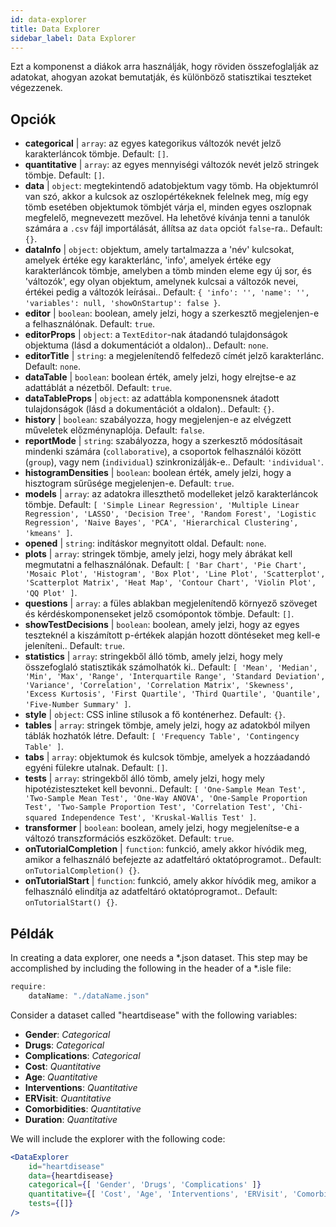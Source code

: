 ```yaml
---
id: data-explorer 
title: Data Explorer
sidebar_label: Data Explorer
---
```


Ezt a komponenst a diákok arra használják, hogy röviden összefoglalják az adatokat, ahogyan azokat bemutatják, és különböző statisztikai teszteket végezzenek.

## Opciók

* __categorical__ | `array`: az egyes kategorikus változók nevét jelző karakterláncok tömbje. Default: `[]`.
* __quantitative__ | `array`: az egyes mennyiségi változók nevét jelző stringek tömbje. Default: `[]`.
* __data__ | `object`: megtekintendő adatobjektum vagy tömb. Ha objektumról van szó, akkor a kulcsok az oszlopértékeknek felelnek meg, míg egy tömb esetében objektumok tömbjét várja el, minden egyes oszlopnak megfelelő, megnevezett mezővel. Ha lehetővé kívánja tenni a tanulók számára a `.csv` fájl importálását, állítsa az `data` opciót `false`-ra.. Default: `{}`.
* __dataInfo__ | `object`: objektum, amely tartalmazza a \'név\' kulcsokat, amelyek értéke egy karakterlánc, \'info\', amelyek értéke egy karakterláncok tömbje, amelyben a tömb minden eleme egy új sor, és \'változók\', egy olyan objektum, amelynek kulcsai a változók nevei, értékei pedig a változók leírásai.. Default: `{
  'info': '',
  'name': '',
  'variables': null,
  'showOnStartup': false
}`.
* __editor__ | `boolean`: boolean, amely jelzi, hogy a szerkesztő megjelenjen-e a felhasználónak. Default: `true`.
* __editorProps__ | `object`: a `TextEditor`-nak átadandó tulajdonságok objektuma (lásd a dokumentációt a <TextEditor /> oldalon).. Default: `none`.
* __editorTitle__ | `string`: a megjelenítendő felfedező címét jelző karakterlánc. Default: `none`.
* __dataTable__ | `boolean`: boolean érték, amely jelzi, hogy elrejtse-e az adattáblát a nézetből. Default: `true`.
* __dataTableProps__ | `object`: az adattábla komponensnek átadott tulajdonságok (lásd a dokumentációt a <DataTable /> oldalon).. Default: `{}`.
* __history__ | `boolean`: szabályozza, hogy megjelenjen-e az elvégzett műveletek előzménynaplója. Default: `false`.
* __reportMode__ | `string`: szabályozza, hogy a szerkesztő módosításait mindenki számára (`collaborative`), a csoportok felhasználói között (`group`), vagy nem (`individual`) szinkronizálják-e.. Default: `'individual'`.
* __histogramDensities__ | `boolean`: boolean érték, amely jelzi, hogy a hisztogram sűrűsége megjelenjen-e. Default: `true`.
* __models__ | `array`: az adatokra illeszthető modelleket jelző karakterláncok tömbje. Default: `[
  'Simple Linear Regression',
  'Multiple Linear Regression',
  'LASSO',
  'Decision Tree',
  'Random Forest',
  'Logistic Regression',
  'Naive Bayes',
  'PCA',
  'Hierarchical Clustering',
  'kmeans'
]`.
* __opened__ | `string`: indításkor megnyitott oldal. Default: `none`.
* __plots__ | `array`: stringek tömbje, amely jelzi, hogy mely ábrákat kell megmutatni a felhasználónak. Default: `[
  'Bar Chart',
  'Pie Chart',
  'Mosaic Plot',
  'Histogram',
  'Box Plot',
  'Line Plot',
  'Scatterplot',
  'Scatterplot Matrix',
  'Heat Map',
  'Contour Chart',
  'Violin Plot',
  'QQ Plot'
]`.
* __questions__ | `array`: a füles ablakban megjelenítendő környező szöveget és kérdéskomponenseket jelző csomópontok tömbje. Default: `[]`.
* __showTestDecisions__ | `boolean`: boolean, amely jelzi, hogy az egyes teszteknél a kiszámított p-értékek alapján hozott döntéseket meg kell-e jeleníteni.. Default: `true`.
* __statistics__ | `array`: stringekből álló tömb, amely jelzi, hogy mely összefoglaló statisztikák számolhatók ki.. Default: `[
  'Mean',
  'Median',
  'Min',
  'Max',
  'Range',
  'Interquartile Range',
  'Standard Deviation',
  'Variance',
  'Correlation',
  'Correlation Matrix',
  'Skewness',
  'Excess Kurtosis',
  'First Quartile',
  'Third Quartile',
  'Quantile',
  'Five-Number Summary'
]`.
* __style__ | `object`: CSS inline stílusok a fő konténerhez. Default: `{}`.
* __tables__ | `array`: stringek tömbje, amely jelzi, hogy az adatokból milyen táblák hozhatók létre. Default: `[
  'Frequency Table',
  'Contingency Table'
]`.
* __tabs__ | `array`: objektumok és kulcsok tömbje, amelyek a hozzáadandó egyéni fülekre utalnak. Default: `[]`.
* __tests__ | `array`: stringekből álló tömb, amely jelzi, hogy mely hipotézisteszteket kell bevonni.. Default: `[
  'One-Sample Mean Test',
  'Two-Sample Mean Test',
  'One-Way ANOVA',
  'One-Sample Proportion Test',
  'Two-Sample Proportion Test',
  'Correlation Test',
  'Chi-squared Independence Test',
  'Kruskal-Wallis Test'
]`.
* __transformer__ | `boolean`: boolean, amely jelzi, hogy megjelenítse-e a változó transzformációs eszközöket. Default: `true`.
* __onTutorialCompletion__ | `function`: funkció, amely akkor hívódik meg, amikor a felhasználó befejezte az adatfeltáró oktatóprogramot.. Default: `onTutorialCompletion() {}`.
* __onTutorialStart__ | `function`: funkció, amely akkor hívódik meg, amikor a felhasználó elindítja az adatfeltáró oktatóprogramot.. Default: `onTutorialStart() {}`.


## Példák

In creating a data explorer, one needs a *.json dataset. This step may be accomplished by including the following in the header of a *.isle file:

```js
require:
    dataName: "./dataName.json"
```

Consider a dataset called "heartdisease" with the following variables:
* __Gender__: _Categorical_
* __Drugs__: _Categorical_
* __Complications__: _Categorical_
* __Cost__: _Quantitative_
* __Age__: _Quantitative_
* __Interventions__: _Quantitative_
* __ERVisit__: _Quantitative_
* __Comorbidities__: _Quantitative_
* __Duration__: _Quantitative_

We will include the explorer with the following code:

```jsx live
<DataExplorer 
    id="heartdisease"
    data={heartdisease} 
    categorical={[ 'Gender', 'Drugs', 'Complications' ]}
    quantitative={[ 'Cost', 'Age', 'Interventions', 'ERVisit', 'Comorbidities', 'Duration' ]}
    tests={[]}
/>
```



